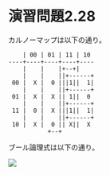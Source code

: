 # 演習問題2.28

カルノーマップは以下の通り。

```
    | 00 | 01 | 11 | 10
----+----+----+----+----
    |  	 |    |+--+|
    |  	 |    ||+------+
 00 |  X |  0 |||1||  1|
    |	 |    ||+------+
 01 |  X |  X || 1||  0	
    |	 |    ||+------+
 11 |  0 |  X |||1||  1|
    |	 |    ||+------+
 10 |  X |  0 || X||  X
   	       +--+
```

ブール論理式は以下の通り。

<img src="https://horie-t.github.io/DigitalDesignAndComputerArchitecture-Ans/images/ex2-28/ex2-28.png" />
